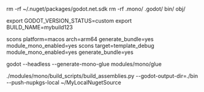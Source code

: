 rm -rf ~/.nuget/packages/godot.net.sdk
rm -rf .mono/ .godot/ bin/ obj/

export GODOT_VERSION_STATUS=custom
export BUILD_NAME=mybuild123

scons platform=macos arch=arm64 generate_bundle=yes module_mono_enabled=yes
scons target=template_debug module_mono_enabled=yes generate_bundle=yes

godot --headless --generate-mono-glue modules/mono/glue

./modules/mono/build_scripts/build_assemblies.py --godot-output-dir=./bin --push-nupkgs-local ~/MyLocalNugetSource
